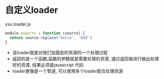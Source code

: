 # 自定义loader

xxx.loader.js 
```js
module.exports = function (source) {
  return source.replace('hello', '你好')
}
```

- 该loader就是对我们加载到的资源的一个处理过程
- 返回的是一个函数,函数的参数就是需要处理的资源, 通过返回值进行输出处理好的资源, 结果必须是javascript 代码
- loader更像是一个管道, 可以使用多个loader配合处理资源
